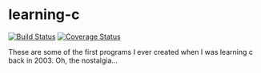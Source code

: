 learning-c
==========

[![Build Status](https://travis-ci.org/keegoid/learning-c.svg?branch=master)](https://travis-ci.org/keegoid/learning-c)
[![Coverage Status](https://coveralls.io/repos/github/keegoid/learning-c/badge.svg?branch=master)](https://coveralls.io/github/keegoid/learning-c?branch=master)

These are some of the first programs I ever created when I was learning c back in 2003. Oh, the nostalgia...
